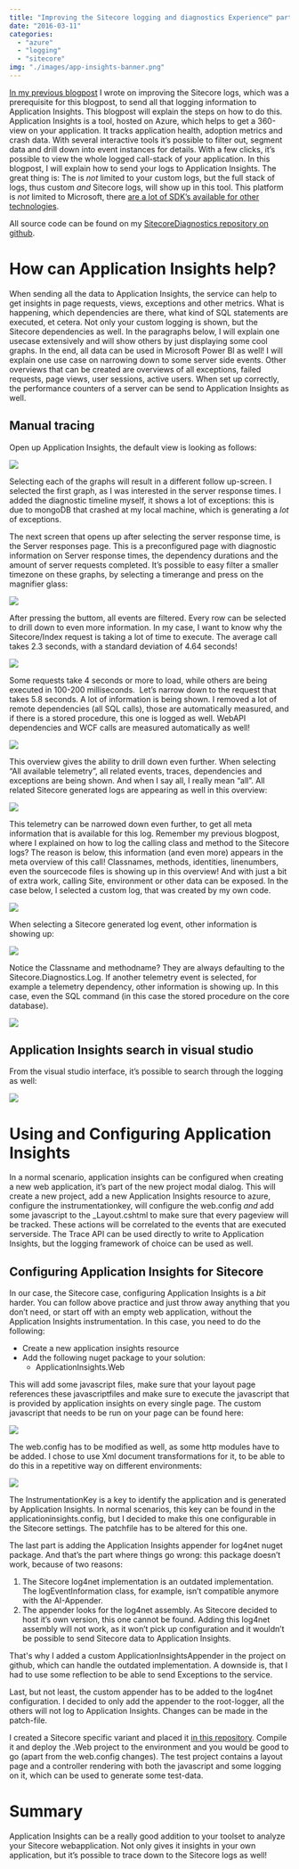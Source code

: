 ```yaml
---
title: "Improving the Sitecore logging and diagnostics Experience™ part 2: logging to Application Insights"
date: "2016-03-11"
categories: 
  - "azure"
  - "logging"
  - "sitecore"
img: "./images/app-insights-banner.png"
---
```


[In my previous blogpost](http://blog.baslijten.com/improving-the-sitecore-logging-and-diagnostics-experience-part-1-expose-more-information-using-a-new-logger/) I wrote on improving the Sitecore logs, which was a prerequisite for this blogpost, to send all that logging information to Application Insights. This blogpost will explain the steps on how to do this. Application Insights is a tool, hosted on Azure, which helps to get a 360-view on your application. It tracks application health, adoption metrics and crash data. With several interactive tools it’s possible to filter out, segment data and drill down into event instances for details. With a few clicks, it’s possible to view the whole logged call-stack of your application. In this blogpost, I will explain how to send your logs to Application Insights. The great thing is: The is _not_ limited to your custom logs, but the full stack of logs, thus custom _and_ Sitecore logs, will show up in this tool. This platform is _not_ limited to Microsoft, there [are a lot of SDK’s available for other technologies](https://github.com/Microsoft?utf8=%E2%9C%93&query=application).

All source code can be found on my [SitecoreDiagnostics repository on github](https://github.com/BasLijten/SitecoreDiagnostics/tree/master/BasLijten.Sitecore.Diagnostics.ApplicationInsights).

# How can Application Insights help?

When sending all the data to Application Insights, the service can help to get insights in page requests, views, exceptions and other metrics. What is happening, which dependencies are there, what kind of SQL statements are executed, et cetera. Not only your custom logging is shown, but the Sitecore dependencies as well. In the paragraphs below, I will explain one usecase extensively and will show others by just displaying some cool graphs. In the end, all data can be used in Microsoft Power BI as well! I will explain one use case on narrowing down to some server side events. Other overviews that can be created are overviews of all exceptions, failed requests, page views, user sessions, active users. When set up correctly, the performance counters of a server can be send to Application Insights as well.

## Manual tracing

Open up Application Insights, the default view is looking as follows:

![](images/img_56e331f804b89.png)

Selecting each of the graphs will result in a different follow up-screen. I selected the first graph, as I was interested in the server response times. I added the diagnostic timeline myself, it shows a lot of exceptions: this is due to mongoDB that crashed at my local machine, which is generating a _lot_ of exceptions.

The next screen that opens up after selecting the server response time, is the Server responses page. This is a preconfigured page with diagnostic information on Server response times, the dependency durations and the amount of server requests completed. It’s possible to easy filter a smaller timezone on these graphs, by selecting a timerange and press on the magnifier glass:

![](images/img_56e3320933aac.png)

After pressing the buttom, all events are filtered. Every row can be selected to drill down to even more information. In my case, I want to know why the Sitecore/Index request is taking a lot of time to execute. The average call takes 2.3 seconds, with a standard deviation of 4.64 seconds!

![](images/img_56e332190a39a.png)

Some requests take 4 seconds or more to load, while others are being executed in 100-200 milliseconds.  Let’s narrow down to the request that takes 5.8 seconds. A lot of information is being shown. I removed a lot of remote dependencies (all SQL calls), those are automatically measured, and if there is a stored procedure, this one is logged as well. WebAPI dependencies and WCF calls are measured automatically as well!

![](images/img_56e33227b8438.png)

This overview gives the ability to drill down even further. When selecting “All available telemetry”, all related events, traces, dependencies and exceptions are being shown. And when I say all, I really mean “all”. All related Sitecore generated logs are appearing as well in this overview:

![](images/img_56e33251d8f03.png)

This telemetry can be narrowed down even further, to get all meta information that is available for this log. Remember my previous blogpost, where I explained on how to log the calling class and method to the Sitecore logs? The reason is below, this information (and even more) appears in the meta overview of this call! Classnames, methods, identities, linenumbers, even the sourcecode files is showing up in this overview! And with just a bit of extra work, calling Site, environment or other data can be exposed. In the case below, I selected a custom log, that was created by my own code.

![](images/img_56e33261322b7.png)

When selecting a Sitecore generated log event, other information is showing up:

![](images/img_56e33272315f7.png)

Notice the Classname and methodname? They are always defaulting to the Sitecore.Diagnostics.Log. If another telemetry event is selected, for example a telemetry dependency, other information is showing up. In this case, even the SQL command (in this case the stored procedure on the core database).

![](images/img_56e3327f8c9f3.png)

## Application Insights search in visual studio

From the visual studio interface, it’s possible to search through the logging as well:

![](images/img_56e3328a5c940.png)

# Using and Configuring Application Insights

In a normal scenario, application insights can be configured when creating a new web application, it’s part of the new project modal dialog. This will create a new project, add a new Application Insights resource to azure, configure the instrumentationkey, will configure the web.config _and_ add some javascript to the \_Layout.cshtml to make sure that every pageview will be tracked. These actions will be correlated to the events that are executed serverside. The Trace API can be used directly to write to Application Insights, but the logging framework of choice can be used as well.

## Configuring Application Insights for Sitecore

In our case, the Sitecore case, configuring Application Insights is a _bit_ harder. You can follow above practice and just throw away anything that you don’t need, or start off with an empty web application, without the Application Insights instrumentation. In this case, you need to do the following:

- Create a new application insights resource
- Add the following nuget package to your solution:
    - ApplicationInsights.Web

This will add some javascript files, make sure that your layout page references these javascriptfiles and make sure to execute the javascript that is provided by application insights on every single page. The custom javascript that needs to be run on your page can be found here:

![](images/img_56e3329bbae15.png)

The web.config has to be modified as well, as some http modules have to be added. I chose to use Xml document transformations for it, to be able to do this in a repetitive way on different environments:

![](images/img_56e332b0bbfc4.png)

The InstrumentationKey is a key to identify the application and is generated by Application Insights. In normal scenarios, this key can be found in the applicationinsights.config, but I decided to make this one configurable in the Sitecore settings. The patchfile has to be altered for this one.

The last part is adding the Application Insights appender for log4net nuget package. And that’s the part where things go wrong: this package doesn’t work, because of two reasons:

1. The Sitecore log4net implementation is an outdated implementation. The logEventInformation class, for example, isn’t compatible anymore with the AI-Appender.
2. The appender looks for the log4net assembly. As Sitecore decided to host it’s own version, this one cannot be found. Adding this log4net assembly will not work, as it won’t pick up configuration and it wouldn’t be possible to send Sitecore data to Application Insights.

That's why I added a custom ApplicationInsightsAppender in the project on github, which can handle the outdated implementation. A downside is, that I had to use some reflection to be able to send Exceptions to the service.

Last, but not least, the custom appender has to be added to the log4net configuration. I decided to only add the appender to the root-logger, all the others will not log to Application Insights. Changes can be made in the patch-file.

I created a Sitecore specific variant and placed it [in this repository](https://github.com/BasLijten/SitecoreDiagnostics/tree/master/BasLijten.Sitecore.Diagnostics.ApplicationInsights). Compile it and deploy the .Web project to the environment and you would be good to go (apart from the web.config changes). The test project contains a layout page and a controller rendering with both the javascript and some logging on it, which can be used to generate some test-data.

# Summary

Application Insights can be a really good addition to your toolset to analyze your Sitecore webapplication. Not only gives it insights in your own application, but it’s possible to trace down to the Sitecore logs as well!
